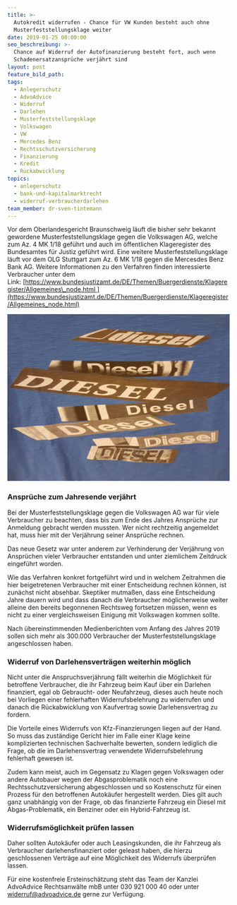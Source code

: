 ```yaml
---
title: >-
  Autokredit widerrufen - Chance für VW Kunden besteht auch ohne
  Musterfeststellungsklage weiter
date: 2019-01-25 00:00:00
seo_beschreibung: >-
  Chance auf Widerruf der Autofinanzierung besteht fort, auch wenn
  Schadenersatzansprüche verjährt sind
layout: post
feature_bild_path:
tags:
  - Anlegerschutz
  - AdvoAdvice
  - Widerruf
  - Darlehen
  - Musterfeststellungsklage
  - Volkswagen
  - VW
  - Mercedes Benz
  - Rechtsschutzversicherung
  - Finanzierung
  - Kredit
  - Rückabwicklung
topics:
  - anlegerschutz
  - bank-und-kapitalmarktrecht
  - widerruf-verbraucherdarlehen
team_member: dr-sven-tintemann
---
```


Vor dem Oberlandesgericht Braunschweig läuft die bisher sehr bekannt gewordene Musterfeststellungsklage gegen die Volkswagen AG, welche zum Az. 4 MK 1/18 geführt und auch im öffentlichen Klageregister des Bundesamtes für Justiz geführt wird. Eine weitere Musterfeststellungsklage läuft vor dem OLG Stuttgart zum Az. 6 MK 1/18 gegen die Mercesdes Benz Bank AG. Weitere Informationen zu den Verfahren finden interessierte Verbraucher unter dem Link: [https://www.bundesjustizamt.de/DE/Themen/Buergerdienste/Klageregister/Allgemeines\_node.html ](https://www.bundesjustizamt.de/DE/Themen/Buergerdienste/Klageregister/Allgemeines_node.html)

![Viele Diesel Verfahren](/uploads/dieseldiesel.jpg "Widerruf von Diesel-Finanzierung möglich")

### Ansprüche zum Jahresende verjährt

Bei der Musterfeststellungsklage gegen die Volkswagen AG war für viele Verbraucher zu beachten, dass bis zum Ende des Jahres Ansprüche zur Anmeldung gebracht werden mussten. Wer nicht rechtzeitig angemeldet hat, muss hier mit der Verjährung seiner Ansprüche rechnen. 

Das neue Gesetz war unter anderem zur Verhinderung der Verjährung von Ansprüchen vieler Verbraucher entstanden und unter ziemlichem Zeitdruck eingeführt worden. 

Wie das Verfahren konkret fortgeführt wird und in welchem Zeitrahmen die hier beigetretenen Verbraucher mit einer Entscheidung rechnen können, ist zunächst nicht absehbar. Skeptiker mutmaßen, dass eine Entscheidung Jahre dauern wird und dass danach die Verbraucher möglicherweise weiter alleine den bereits begonnenen Rechtsweg fortsetzen müssen, wenn es nicht zu einer vergleichsweisen Einigung mit Volkswagen kommen sollte.

Nach übereinstimmenden Medienberichten vom Anfang des Jahres 2019 sollen sich mehr als 300.000 Verbraucher der Musterfeststellungsklage angeschlossen haben. 

### Widerruf von Darlehensverträgen weiterhin möglich

Nicht unter die Anspruchsverjährung fällt weiterhin die Möglichkeit für betroffene Verbraucher, die ihr Fahrzeug beim Kauf über ein Darlehen finanziert, egal ob Gebraucht- oder Neufahrzeug, dieses auch heute noch bei Vorliegen einer fehlerhaften Widerrufsbelehrung zu widerrufen und danach die Rückabwicklung von Kaufvertrag sowie Darlehensvertrag zu fordern. 

Die Vorteile eines Widerrufs von Kfz-Finanzierungen liegen auf der Hand. So muss das zuständige Gericht hier im Falle einer Klage keine komplizierten technischen Sachverhalte bewerten, sondern lediglich die Frage, ob die im Darlehensvertrag verwendete Widerrufsbelehrung fehlerhaft gewesen ist. 

Zudem kann meist, auch im Gegensatz zu Klagen gegen Volkswagen oder andere Autobauer wegen der Abgasproblematik noch eine Rechtsschutzversicherung abgeschlossen und so Kostenschutz für einen Prozess für den betroffenen Autokäufer hergestellt werden. Dies gilt auch ganz unabhängig von der Frage, ob das finanzierte Fahrzeug ein Diesel mit Abgas-Problematik, ein Benziner oder ein Hybrid-Fahrzeug ist. 

### Widerrufsmöglichkeit prüfen lassen

Daher sollten Autokäufer oder auch Leasingskunden, die ihr Fahrzeug als Verbraucher darlehensfinanziert oder geleast haben, die hierzu geschlossenen Verträge auf eine Möglichkeit des Widerrufs überprüfen lassen. 

Für eine kostenfreie Ersteinschätzung steht das Team der Kanzlei AdvoAdvice Rechtsanwälte mbB unter 030 921 000 40 oder unter widerruf@advoadvice.de gerne zur Verfügung.